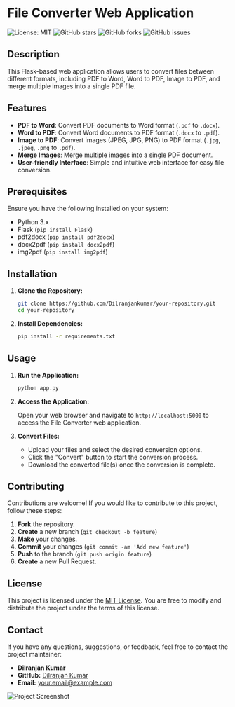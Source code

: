 <!-- Project Title -->
# File Converter Web Application

<!-- Badges -->
![License: MIT](https://img.shields.io/badge/License-MIT-yellow.svg)
![GitHub stars](https://img.shields.io/github/stars/Dilranjankumar/your-repository.svg)
![GitHub forks](https://img.shields.io/github/forks/Dilranjankumar/your-repository.svg)
![GitHub issues](https://img.shields.io/github/issues/Dilranjankumar/your-repository.svg)

## Description

This Flask-based web application allows users to convert files between different formats, including PDF to Word, Word to PDF, Image to PDF, and merge multiple images into a single PDF file.

## Features

- **PDF to Word**: Convert PDF documents to Word format (`.pdf` to `.docx`).
- **Word to PDF**: Convert Word documents to PDF format (`.docx` to `.pdf`).
- **Image to PDF**: Convert images (JPEG, JPG, PNG) to PDF format (`.jpg`, `.jpeg`, `.png` to `.pdf`).
- **Merge Images**: Merge multiple images into a single PDF document.
- **User-friendly Interface**: Simple and intuitive web interface for easy file conversion.

## Prerequisites

Ensure you have the following installed on your system:

- Python 3.x
- Flask (`pip install Flask`)
- pdf2docx (`pip install pdf2docx`)
- docx2pdf (`pip install docx2pdf`)
- img2pdf (`pip install img2pdf`)

## Installation

1. **Clone the Repository:**

    ```bash
    git clone https://github.com/Dilranjankumar/your-repository.git
    cd your-repository
    ```

2. **Install Dependencies:**

    ```bash
    pip install -r requirements.txt
    ```

## Usage

1. **Run the Application:**

    ```bash
    python app.py
    ```

2. **Access the Application:**

    Open your web browser and navigate to `http://localhost:5000` to access the File Converter web application.

3. **Convert Files:**

    - Upload your files and select the desired conversion options.
    - Click the "Convert" button to start the conversion process.
    - Download the converted file(s) once the conversion is complete.

## Contributing

Contributions are welcome! If you would like to contribute to this project, follow these steps:

1. **Fork** the repository.
2. **Create** a new branch (`git checkout -b feature`)
3. **Make** your changes.
4. **Commit** your changes (`git commit -am 'Add new feature'`)
5. **Push** to the branch (`git push origin feature`)
6. **Create** a new Pull Request.

## License

This project is licensed under the [MIT License](LICENSE). You are free to modify and distribute the project under the terms of this license.

## Contact

If you have any questions, suggestions, or feedback, feel free to contact the project maintainer:

- **Dilranjan Kumar**
- **GitHub:** [Dilranjan Kumar](https://github.com/Dilranjankumar)
- **Email:** your.email@example.com

![Project Screenshot](screenshot.png)

